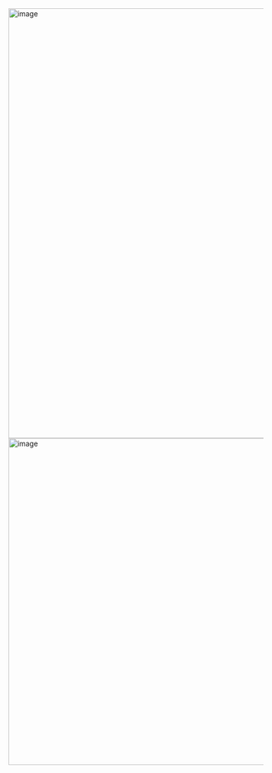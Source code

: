 
<img width="1304" height="847" alt="image" src="https://github.com/user-attachments/assets/3661a61c-51bc-4216-92cc-bcfab1f82b7d" />

<img width="1022" height="644" alt="image" src="https://github.com/user-attachments/assets/88e4850b-aafe-4f28-90b8-6ee1041b373d" />
